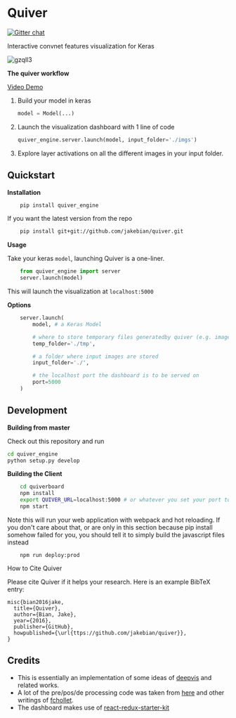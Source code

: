 # Quiver
[![Gitter chat](https://badges.gitter.im/gitterHQ/gitter.png)](https://gitter.im/quiverEngine/Lobby)

Interactive convnet features visualization for Keras


![gzqll3](https://cloud.githubusercontent.com/assets/5866348/20253975/f3d56f14-a9e4-11e6-9693-9873a18df5d3.gif)




**The quiver workflow**

[Video Demo](https://www.youtube.com/watch?edit=vd&v=tgRW3BRi_FA)

1. Build your model in keras

    ```python
    model = Model(...)
    ```
2. Launch the visualization dashboard with 1 line of code

    ```python
    quiver_engine.server.launch(model, input_folder='./imgs')
    ```
3. Explore layer activations on all the different images in your input folder.


## Quickstart

**Installation**

```bash
    pip install quiver_engine
```

If you want the latest version from the repo

```bash
    pip install git+git://github.com/jakebian/quiver.git
```


**Usage**

Take your keras `model`, launching Quiver is a one-liner.

```python
    from quiver_engine import server
    server.launch(model)
```

This will launch the visualization at `localhost:5000`

**Options**

```python
    server.launch(
        model, # a Keras Model

        # where to store temporary files generatedby quiver (e.g. image files of layers)
        temp_folder='./tmp',

        # a folder where input images are stored
        input_folder='./',

        # the localhost port the dashboard is to be served on
        port=5000
    )
```

## Development

**Building from master**

Check out this repository and run

```bash
cd quiver_engine
python setup.py develop
```

**Building the Client**

```bash
    cd quiverboard
    npm install
    export QUIVER_URL=localhost:5000 # or whatever you set your port to be
    npm start
```

Note this will run your web application with webpack and hot reloading. If you don't care about that, or are only in this section because pip install somehow failed for you, you should tell it to simply build the javascript files instead

```
    npm run deploy:prod
```

How to Cite Quiver

Please cite Quiver if it helps your research. Here is an example BibTeX entry:

```
misc{bian2016jake,
  title={Quiver},
  author={Bian, Jake},
  year={2016},
  publisher={GitHub},
  howpublished={\url{ttps://github.com/jakebian/quiver}},
}
```

## Credits
- This is essentially an implementation of some ideas of [deepvis](https://github.com/yosinski/deep-visualization-toolbox) and related works.
- A lot of the pre/pos/de processing code was taken from [here](https://github.com/fchollet/deep-learning-models) and other writings of [fchollet](https://github.com/fchollet).
- The dashboard makes use of [react-redux-starter-kit](https://github.com/davezuko/react-redux-starter-kit)


